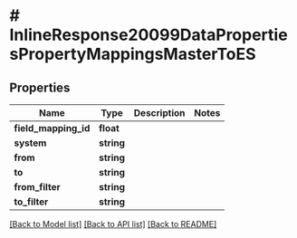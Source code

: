 # # InlineResponse20099DataPropertiesPropertyMappingsMasterToES

## Properties

Name | Type | Description | Notes
------------ | ------------- | ------------- | -------------
**field_mapping_id** | **float** |  |
**system** | **string** |  |
**from** | **string** |  |
**to** | **string** |  |
**from_filter** | **string** |  |
**to_filter** | **string** |  |

[[Back to Model list]](../../README.md#models) [[Back to API list]](../../README.md#endpoints) [[Back to README]](../../README.md)
